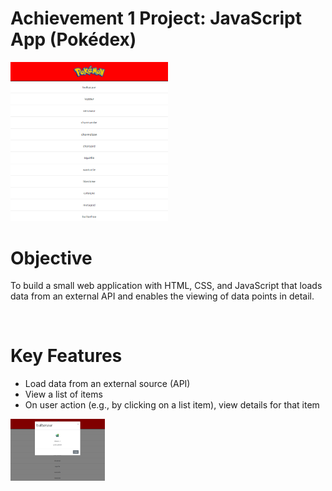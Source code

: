 <h1>Achievement 1 Project: JavaScript App (Pokédex)</h1>
<img src="file/pokedex1.png"  alt="pokedeximg1" style="width:50%" />
<br>
<h1>Objective</h1>
<p>To build a small web application with HTML, CSS, and JavaScript that loads data from an external API and enables the viewing of data points in detail.</p>
<br>
<h1>Key Features</h1>
<p>
  <ul>
    <li>Load data from an external source (API)</li>
    <li>View a list of items</li>
    <li>On user action (e.g., by clicking on a list item), view details for that item</li>
</ul
</p>
<img src="file/pokedex2.png" alt="pokedeximg2" style="width:30%">
